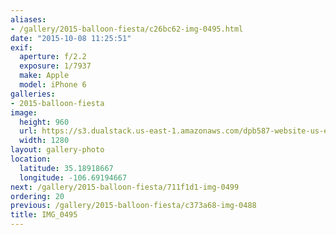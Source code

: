 ```yaml
---
aliases:
- /gallery/2015-balloon-fiesta/c26bc62-img-0495.html
date: "2015-10-08 11:25:51"
exif:
  aperture: f/2.2
  exposure: 1/7937
  make: Apple
  model: iPhone 6
galleries:
- 2015-balloon-fiesta
image:
  height: 960
  url: https://s3.dualstack.us-east-1.amazonaws.com/dpb587-website-us-east-1/asset/gallery/2015-balloon-fiesta/c26bc62-img-0495~1280.jpg
  width: 1280
layout: gallery-photo
location:
  latitude: 35.18918667
  longitude: -106.69194667
next: /gallery/2015-balloon-fiesta/711f1d1-img-0499
ordering: 20
previous: /gallery/2015-balloon-fiesta/c373a68-img-0488
title: IMG_0495
---
```

